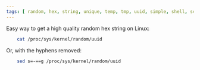 ```yaml
---
tags: [ random, hex, string, unique, temp, tmp, uuid, simple, shell, script ]
---
```


Easy way to get a high quality random hex string on Linux:

```bash
    cat /proc/sys/kernel/random/uuid
```

Or, with the hyphens removed:

```bash
    sed s=-==g /proc/sys/kernel/random/uuid
```
